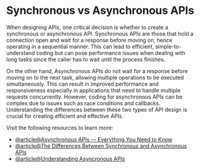# Synchronous vs Asynchronous APIs

When designing APIs, one critical decision is whether to create a synchronous or asynchronous API. Synchronous APIs are those that hold a connection open and wait for a response before moving on, hence operating in a sequential manner. This can lead to efficient, simple-to-understand coding but can pose performance issues when dealing with long tasks since the caller has to wait until the process finishes.

On the other hand, Asynchronous APIs do not wait for a response before moving on to the next task, allowing multiple operations to be executed simultaneously. This can result in improved performance and responsiveness especially in applications that need to handle multiple requests concurrently. However, coding for asynchronous APIs can be complex due to issues such as race conditions and callbacks. Understanding the differences between these two types of API design is crucial for creating efficient and effective APIs.

Visit the following resources to learn more:

- [@article@Asynchronous APIs — Everything You Need to Know](https://blog.hubspot.com/website/asynchronous-api)
- [@article@The Differences Between Synchronous and Asynchronous APIs](https://nordicapis.com/the-differences-between-synchronous-and-asynchronous-apis/)
- [@article@Understanding Asyncronous APIs](https://blog.postman.com/understanding-asynchronous-apis/)
